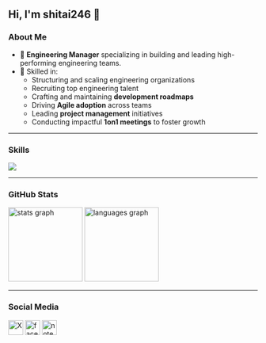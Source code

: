 ## Hi, I'm shitai246 👋

### About Me
- 🚀 **Engineering Manager** specializing in building and leading high-performing engineering teams.
- 🎯 Skilled in:
  - Structuring and scaling engineering organizations
  - Recruiting top engineering talent
  - Crafting and maintaining **development roadmaps**
  - Driving **Agile adoption** across teams
  - Leading **project management** initiatives
  - Conducting impactful **1on1 meetings** to foster growth

---

### Skills
![](https://skillicons.dev/icons?i=html,css,js,jquery,java,scala,php,aws,github,mysql,postgresql,bash)

---

### GitHub Stats
<div>
  <img src="https://github-readme-stats.vercel.app/api?username=shitai246&hide_title=true&hide_rank=true&show_icons=true&include_all_commits=true&count_private=true&disable_animations=true&theme=tokyonight&locale=en&hide_border=true" height="150" alt="stats graph"  />
  <img src="https://github-readme-stats.vercel.app/api/top-langs?username=shitai246&locale=en&hide_title=true&layout=compact&card_width=320&langs_count=5&theme=tokyonight&hide_border=true" height="150" alt="languages graph"  />
</div>

---

### Social Media
<div>
  <a href="https://x.com/shitai246"><img src="https://cdn.cms-twdigitalassets.com/content/dam/about-twitter/x/brand-toolkit/logo-black.png.twimg.2560.png" alt="X" height="30" /></a>
  <a href="https://facebook.com/taisuke.shiratori/"><img src="https://github.com/user-attachments/assets/47435849-807b-4d5f-9e41-42ef6a6ff177" alt="facebook" height="30"></a>
  <a href="https://note.com/shitai246"><img src="https://github.com/user-attachments/assets/d93676f6-53a8-4f38-a750-e71079a27be9" alt="note" height="30"></a>
</div>
